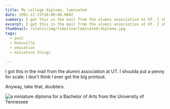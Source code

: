 ```yaml
---
title: My college diploma, laminated
date: 1991-12-15T16:00:00.000Z
summary: I got this in the mail from the alumni association at UT. I shoulda put a penny for scale. 
excerpt: I got this in the mail from the alumni association at UT. I shoulda put a penny for scale. 
thumbnail: /static/img/timeline/laminated-diploma.jpg
tags:
  - post 
  - Knoxville
  - education
  - miniature things

---
```


I got this in the mail from the alumni association at UT. I shoulda put a penny for scale. I don't think I ever got the big printout.
 
Anyway, take that, doubters.

![a miniature diploma for a Bachelor of Arts from the University of Tennessee](/static/img/timeline/laminated-diploma.jpg)

